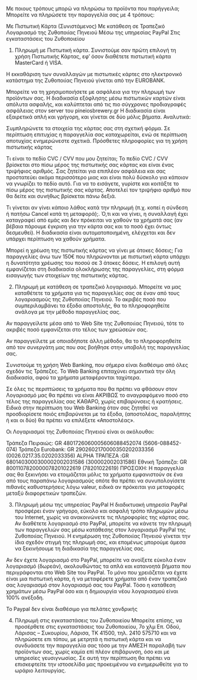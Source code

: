 Με ποιους τρόπους μπορώ να πληρώσω τα προϊόντα που παρήγγειλα;
Μπορείτε να πληρώσετε την παραγγελία σας με 4 τρόπους:

Με Πιστωτική Κάρτα (Συνιστάμενος)
Με κατάθεση σε Τραπεζικό Λογαριασμό της Ζυθοποιίας Πηνειού
Μέσω της υπηρεσίας PayPal
Στις εγκαταστάσεις του Ζυθοποιείου
1. Πληρωμή με Πιστωτική κάρτα.
Συνιστούμε σαν πρώτη επιλογή τη χρήση Πιστωτικής Κάρτας, εφ’ όσον διαθέτετε πιστωτική κάρτα MasterCard ή VISA.

Η εκκαθάριση των συναλλαγών με πιστωτικές κάρτες στο ηλεκτρονικό κατάστημα της Ζυθοποιίας Πηνειού γίνεται από την EUROBANK.

Μπορείτε να τη χρησιμοποιήσετε με ασφάλεια για την πληρωμή των προϊόντων σας. Η διαδικασία εξόφλησης μέσω πιστωτικών καρτών είναι απόλυτα ασφαλής, και καλύπτεται από τις πιο σύγχρονες προδιαγραφές ασφάλειας στον server του pineiosbrewery.gr Η διαδικασία είναι εξαιρετικά απλή και γρήγορη, και γίνεται σε δύο μόλις βήματα. Αναλυτικά:

Συμπληρώνετε τα στοιχεία της κάρτας σας στη σχετική φόρμα.
Σε περίπτωση επιτυχίας η παραγγελία σας καταχωρείται, ενώ σε περίπτωση αποτυχίας ενημερώνεστε σχετικά.
Πρόσθετες πληροφορίες για τη χρήση πιστωτικής κάρτας

Τι είναι το πεδίο CVC / CVV που μου ζητείται;
Το πεδίο CVC / CVV βρίσκεται στο πίσω μέρος της πιστωτικής σας κάρτας και είναι ένας τριψήφιος αριθμός. Σας ζητείται για επιπλέον ασφάλεια και σας προστατεύει ακόμα περισσότερο μιας και είναι πολύ δύσκολο για κάποιον να γνωρίζει το πεδίο αυτό. Για να το εισάγετε, γυρίστε και κοιτάξτε το πίσω μέρος της πιστωτικής σας κάρτας. Αποτελεί τον τριψήφιο αριθμό που θα δείτε και συνήθως βρίσκεται πάνω δεξιά.

Τι γίνεται αν γίνει κάποιο λάθος κατά την πληρωμή (π.χ. κοπεί η σύνδεση ή πατήσω Cancel κατά τη μεταφορά);.
Ό,τι και να γίνει, η συναλλαγή έχει καταγραφεί από εμάς και δεν πρόκειται να χαθούν τα χρήματά σας (αν βέβαια πάρουμε έγκριση για την κάρτα σας και το ποσό έχει όντως δεσμευθεί). Η διαδικασία είναι αυτοματοποιημένη, ελέγχεται και δεν υπάρχει περίπτωση να χαθούν χρήματα.

Μπορεί η χρέωση της πιστωτικής κάρτας να γίνει με άτοκες δόσεις;
Για παραγγελίες άνω των 150€ που πληρώνονται με πιστωτική κάρτα υπάρχει η δυνατότητα χρέωσης του ποσού σε 3 άτοκες δόσεις. Η επιλογή αυτή εμφανίζεται στη διαδικασία ολοκλήρωσης της παραγγελίες, στη φόρμα εισαγωγής των στοιχείων της πιστωτικής κάρτας.

2. Πληρωμή με κατάθεση σε τραπεζικό λογαριασμό.
Μπορείτε να μας καταθέτετε τα χρήματα για τις παραγγελίες σας σε έναν από τους λογαριασμούς της Ζυθοποιίας Πηνειού. Το ακριβές ποσό που συμπεριλαμβάνει τα έξοδα αποστολής, θα το πληροφορηθείτε ανάλογα με την μέθοδο παραγγελίας σας.

Αν παραγγείλετε μέσα από το Web Site της Ζυθοποιίας Πηνειού, τότε το ακριβές ποσό εμφανίζεται στο τέλος των χρεώσεών σας.

Αν παραγγείλετε με οποιαδήποτε άλλη μέθοδο, θα το πληροφορηθείτε από τον συνεργάτη μας που σας βοήθησε στην υποβολή της παραγγελίας σας.

Συνιστούμε τη χρήση Web Banking, που σήμερα είναι διαθέσιμο από όλες σχεδόν τις Τράπεζες. Το Web Banking επιταχύνει σημαντικά την όλη διαδικασία, αφού τα χρήματα μεταφέρονται ταχύτερα.

Σε όλες τις περιπτώσεις τα χρήματα που θα πρέπει να φθάσουν στον Λογαριασμό μας θα πρέπει να είναι ΑΚΡΙΒΩΣ το αναγραφόμενο ποσό στο τέλος της παραγγελίας σας ΚΑΘΑΡΟ, χωρίς επιβαρύνσεις ή κρατήσεις. Ειδικά στην περίπτωση του Web Banking όταν σας ζητηθεί να προσδιορίσετε ποιός επιβαρύνεται με τα έξοδα, (αποστολέας, παραλήπτης ή και οι δύο) θα πρέπει να επιλέξετε «Αποστολέας».

Οι Λογαριασμοί της Ζυθοποιίας Πηνειού είναι οι ακόλουθοι:

Τράπεζα Πειραιώς: GR 4801726060005606088452074 (5606-088452-074)
Τράπεζα Eurobank: GR 2902602170000350202033356 (0026.0217.35.0202033356)
ALPHA ΤΡΑΠΕΖΑ :GR 6801403000300002002031586 (300002002031586)
Εθνική Τράπεζα: GR 8001107820000078201022619 (78201022619)
ΠΡΟΣΟΧΗ: Η παραγγελία σας θα ξεκινήσει να ετοιμάζεται μόλις τα χρήματα εμφανιστούν σε ένα από τους παραπάνω λογαριασμούς οπότε θα πρέπει να συνυπολογίσετε πιθανές καθυστερήσεις λόγω valeur, ειδικά αν πρόκειται για μεταφορές μεταξύ διαφορετικών τραπεζών.

3. Πληρωμή μέσω της υπηρεσίας PayPal
Η διαδικτυακή υπηρεσία PayPal προσφέρει έναν γρήγορο, εύκολο και ασφαλή τρόπο πληρωμών μέσω του Internet, χωρίς να ανακοινώνετε τις πληροφορίες της κάρτας σας. Αν διαθέτετε λογαριασμό στο PayPal, μπορείτε να κάνετε την πληρωμή των παραγγελιών σας μέσω κατάθεσης στον λογαριασμό PayPal της Ζυθοποιίας Πηνειού. Η ενημέρωση της Ζυθοποιίας Πηνειού γίνεται την ίδια σχεδόν στιγμή της πληρωμή σας, και επομένως μπορούμε άμεσα να ξεκινήσουμε τη διαδικασία της παραγγελίας σας.

Αν δεν έχετε λογαριασμό στο PayPal, μπορείτε να ανοίξετε εύκολα έναν λογαριασμό (δωρεάν), ακολουθώντας τα απλά και κατανοητά βήματα που περιγράφονται στο Web Site του PayPal. Το μόνο που χρειάζεται να έχετε είναι μια πιστωτική κάρτα, ή να μεταφέρετε χρήματα από έναν τραπεζικό σας λογαριασμό στον λογαριασμό σας του PayPal. Τόσο η κατάθεση χρημάτων μέσω PayPal όσο και η δημιουργία νέου λογαριασμού είναι 100% ανέξοδη.

Το Paypal δεν είναι διαθέσιμο για πελάτες χονδρικής

4. Πληρωμή στις εγκαταστάσεις του Ζυθοποιείου
Μπορείτε επίσης, να προσέρθετε στις εγκαταστάσεις του Ζυθοποιείου, 7ο χλμ Επ. Οδού, Λάρισας – Συκουρίου, Λάρισα, ΤΚ 41500, τηλ. 2410 575710 και να  πληρώσετε επι τόπου, με μετρητά η πιστωτική κάρτα και να συνδυάσετε την παραγγελία σας τόσο με την ΑΜΕΣΗ παραλαβή των προϊόντων σας, χωρίς καμία επί πλέον επιβάρυνση, όσο και με υπηρεσίες γευσιγνωσίας. Σε αυτή την περίπτωση θα πρέπει να επισκεφτείτε την ιστοσελίδα μας προκειμένου να ενημερωθείτε για το ωράριο λειτουργίας.